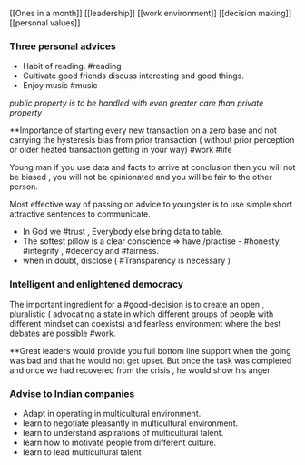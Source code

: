 [[Ones in a month]]
[[leadership]]
[[work environment]]
[[decision making]]
[[personal values]]

### Three personal advices
- Habit of reading. #reading
- Cultivate good friends discuss interesting and good things. 
- Enjoy music #music

<i> public property is to be handled with even greater care than private property</i>

**Importance of starting every new transaction on a zero base and not carrying the hysteresis bias from prior transaction ( without prior perception or  older heated transaction getting in your way) #work #life 

Young man if you use data and facts to arrive at conclusion then you will not be biased , you will not be opinionated and you will be fair to the other person.

Most effective way of passing on advice to youngster is to use simple short attractive sentences to communicate.
- In God we #trust , Everybody else bring data to table. 
- The softest pillow is a clear conscience => have /practise - #honesty, #integrity , #decency and #fairness.
- when in doubt, disclose ( #Transparency is necessary )

### **Intelligent and enlightened democracy**

The important ingredient for a #good-decision is to create an open , pluralistic ( advocating a state in which different groups of people with different mindset can coexists) and fearless environment where the best debates are possible #work.

**Great leaders would provide you full bottom line support when the going was bad and that he would not get upset. But once the task was completed and once we had recovered from the crisis , he would show his anger.

### Advise to Indian  companies

- Adapt in operating in multicultural environment.
- learn to negotiate pleasantly in multicultural environment.
- learn to understand aspirations of multicultural talent.
- learn how to motivate people from different culture.
- learn to lead multicultural talent






